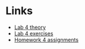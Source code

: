 # Links
- [Lab 4 theory](https://www.cs.ubbcluj.ro/~vancea/asc/en-lab4-teorie.php)
- [Lab 4 exercises](https://www.cs.ubbcluj.ro/~vancea/asc/en-lab4-exercitii.php)
- [Homework 4 assignments](https://docs.google.com/spreadsheets/d/1ZOLrjhW0om_SaL-hD4xVR_Y7221ww_T5U_8Fp92GEPg/edit?usp=sharing)

